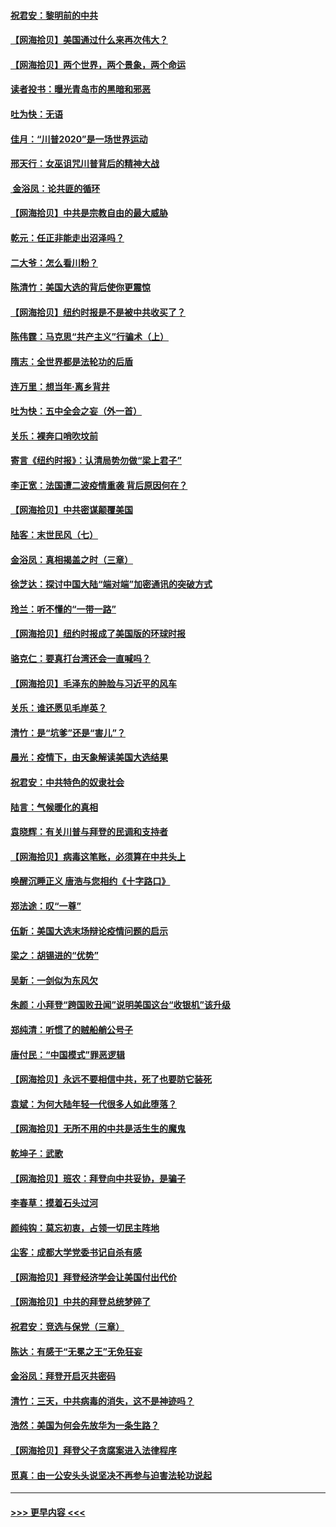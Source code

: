 #### [祝君安：黎明前的中共](../pages/nsc993/n12524071.md?t=11051151) 
#### [【网海拾贝】美国通过什么来再次伟大？](../pages/nsc993/n12523844.md?t=11051151) 
#### [【网海拾贝】两个世界，两个景象，两个命运](../pages/nsc993/n12521419.md?t=11051151) 
#### [读者投书：曝光青岛市的黑暗和邪恶](../pages/nsc993/n12520988.md?t=11051151) 
#### [吐为快：无语](../pages/nsc993/n12518588.md?t=11051151) 
#### [佳月：“川普2020”是一场世界运动](../pages/nsc993/n12518581.md?t=11051151) 
#### [邢天行：女巫诅咒川普背后的精神大战](../pages/nsc993/n12517257.md?t=11051151) 
#### [ 金浴凤：论共匪的循环](../pages/nsc993/n12517133.md?t=11051151) 
#### [【网海拾贝】中共是宗教自由的最大威胁](../pages/nsc993/n12516879.md?t=11051151) 
#### [乾元：任正非能走出沼泽吗？](../pages/nsc993/n12515831.md?t=11051151) 
#### [二大爷：怎么看川粉？](../pages/nsc993/n12515820.md?t=11051151) 
#### [陈清竹：美国大选的背后使你更震惊](../pages/nsc993/n12515589.md?t=11051151) 
#### [【网海拾贝】纽约时报是不是被中共收买了？](../pages/nsc993/n12515122.md?t=11051151) 
#### [陈伟霆：马克思“共产主义”行骗术（上）](../pages/nsc993/n12510217.md?t=11051151) 
#### [隋志：全世界都是法轮功的后盾](../pages/nsc993/n12510636.md?t=11051151) 
#### [连万里：想当年‧离乡背井](../pages/nsc993/n12510623.md?t=11051151) 
#### [吐为快：五中全会之妄（外一首）](../pages/nsc993/n12510470.md?t=11051151) 
#### [关乐：裸奔口哨吹坟前](../pages/nsc993/n12510403.md?t=11051151) 
#### [寄言《纽约时报》：认清局势勿做“梁上君子”](../pages/nsc993/n12510042.md?t=11051151) 
#### [李正宽：法国遭二波疫情重袭 背后原因何在？](../pages/nsc993/n12509971.md?t=11051151) 
#### [【网海拾贝】中共密谋颠覆美国](../pages/nsc993/n12509816.md?t=11051151) 
#### [陆客：末世民风（七）](../pages/nsc993/n12507822.md?t=11051151) 
#### [金浴凤：真相揭盖之时（三章）](../pages/nsc993/n12507804.md?t=11051151) 
#### [徐芝达：探讨中国大陆“端对端”加密通讯的突破方式](../pages/nsc993/n12507682.md?t=11051151) 
#### [玲兰：听不懂的“一带一路”](../pages/nsc993/n12507669.md?t=11051151) 
#### [【网海拾贝】纽约时报成了美国版的环球时报](../pages/nsc993/n12507053.md?t=11051151) 
#### [骆克仁：要真打台湾还会一直喊吗？](../pages/nsc993/n12506843.md?t=11051151) 
#### [【网海拾贝】毛泽东的肿脸与习近平的风车](../pages/nsc993/n12504537.md?t=11051151) 
#### [关乐：谁还愿见毛岸英？](../pages/nsc993/n12503866.md?t=11051151) 
#### [清竹：是“坑爹”还是“害儿”？](../pages/nsc993/n12503034.md?t=11051151) 
#### [晨光：疫情下，由天象解读美国大选结果](../pages/nsc993/n12502536.md?t=11051151) 
#### [祝君安：中共特色的奴隶社会](../pages/nsc993/n12501529.md?t=11051151) 
#### [陆言：气候暖化的真相](../pages/nsc993/n12501183.md?t=11051151) 
#### [袁晓辉：有关川普与拜登的民调和支持者](../pages/nsc993/n12500433.md?t=11051151) 
#### [【网海拾贝】病毒这笔账，必须算在中共头上](../pages/nsc993/n12500320.md?t=11051151) 
#### [唤醒沉睡正义 唐浩与您相约《十字路口》](../pages/nsc993/n12497980.md?t=11051151) 
#### [郑法途：叹“一尊”](../pages/nsc993/n12498837.md?t=11051151) 
#### [伍新：美国大选末场辩论疫情问题的启示](../pages/nsc993/n12498829.md?t=11051151) 
#### [梁之：胡锡进的“优势”](../pages/nsc993/n12498780.md?t=11051151) 
#### [吴新：一剑似为东风欠](../pages/nsc993/n12498772.md?t=11051151) 
#### [朱颜：小拜登“跨国败丑闻”说明美国这台“收银机”该升级](../pages/nsc993/n12498731.md?t=11051151) 
#### [郑纯清：听惯了的贼船艄公号子](../pages/nsc993/n12498721.md?t=11051151) 
#### [唐付民：“中国模式”罪恶逻辑](../pages/nsc993/n12498310.md?t=11051151) 
#### [【网海拾贝】永远不要相信中共，死了也要防它装死](../pages/nsc993/n12498162.md?t=11051151) 
#### [袁斌：为何大陆年轻一代很多人如此堕落？](../pages/nsc993/n12495696.md?t=11051151) 
#### [【网海拾贝】无所不用的中共是活生生的魔鬼](../pages/nsc993/n12495621.md?t=11051151) 
#### [乾坤子：武歌](../pages/nsc993/n12493391.md?t=11051151) 
#### [【网海拾贝】班农：拜登向中共妥协，是骗子](../pages/nsc993/n12492877.md?t=11051151) 
#### [李春草：摸着石头过河](../pages/nsc993/n12491121.md?t=11051151) 
#### [颜纯钩：莫忘初衷，占领一切民主阵地](../pages/nsc993/n12490965.md?t=11051151) 
#### [尘客：成都大学党委书记自杀有感](../pages/nsc993/n12490950.md?t=11051151) 
#### [【网海拾贝】拜登经济学会让美国付出代价](../pages/nsc993/n12489662.md?t=11051151) 
#### [【网海拾贝】中共的拜登总统梦碎了](../pages/nsc993/n12487896.md?t=11051151) 
#### [祝君安：竞选与保党（三章）](../pages/nsc993/n12487258.md?t=11051151) 
#### [陈达：有感于“无冕之王”无免狂妄](../pages/nsc993/n12485133.md?t=11051151) 
#### [金浴凤：拜登开启灭共密码](../pages/nsc993/n12485125.md?t=11051151) 
#### [清竹：三天，中共病毒的消失，这不是神迹吗？](../pages/nsc993/n12485027.md?t=11051151) 
#### [浩然：美国为何会先放华为一条生路？](../pages/nsc993/n12484997.md?t=11051151) 
#### [【网海拾贝】拜登父子贪腐案进入法律程序](../pages/nsc993/n12484957.md?t=11051151) 
#### [觅真：由一公安头头说坚决不再参与迫害法轮功说起](../pages/nsc993/n12484212.md?t=11051151) 

----
#### [ >>> 更早内容 <<< ](../indexes/nsc993-earlier.md)
